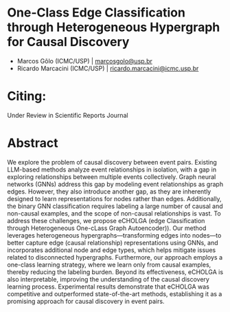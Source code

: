 # One-Class Edge Classification through Heterogeneous Hypergraph for Causal Discovery

- Marcos Gôlo (ICMC/USP) | marcosgolo@usp.br
- Ricardo Marcacini (ICMC/USP) | ricardo.marcacini@icmc.usp.br

# Citing:

Under Review in Scientific Reports Journal

# Abstract 

We explore the problem of causal discovery between event pairs. Existing LLM-based methods analyze event relationships in isolation, with a gap in exploring relationships between multiple events collectively. Graph neural networks (GNNs) address this gap by modeling event relationships as graph edges. However, they also introduce another gap, as they are inherently designed to learn representations for nodes rather than edges. Additionally, the binary GNN classification requires labeling a large number of causal and non-causal examples, and the scope of non-causal relationships is vast. To address these challenges, we propose eCHOLGA (edge Classification through Heterogeneous One-cLass Graph Autoencoder)). Our method leverages heterogeneous hypergraphs—transforming edges into nodes—to better capture edge (causal relationship) representations using GNNs, and incorporates additional node and edge types, which helps mitigate issues related to disconnected hypergraphs. Furthermore, our approach employs a one-class learning strategy, where we learn only from causal examples, thereby reducing the labeling burden. Beyond its effectiveness, eCHOLGA is also interpretable, improving the understanding of the causal discovery learning process. Experimental results demonstrate that eCHOLGA was competitive and outperformed state-of-the-art methods, establishing it as a promising approach for causal discovery in event pairs.
